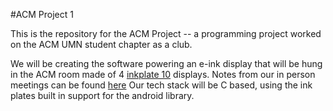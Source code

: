 #ACM Project 1

This is the repository for the ACM Project -- a programming project worked on the ACM UMN student chapter as a club.

We will be creating the software powering an e-ink display that will be hung in the ACM room made of 4 [inkplate 10](https://www.crowdsupply.com/soldered/inkplate-10) displays.
Notes from our in person meetings can be found [here](/meetings)
Our tech stack will be C based, using the ink plates built in support for the android library.
